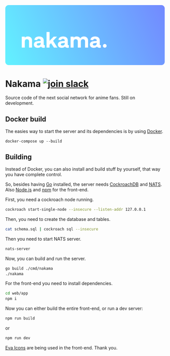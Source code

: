 ![banner](assets/banner.svg)

# Nakama [![join slack](https://img.shields.io/badge/slack-join-none.svg?style=social&logo=slack)](https://join.slack.com/t/nakama-social/shared_invite/zt-143j6bzie-spuCdq79xIZJQa4DaPb0uQ)

Source code of the next social network for anime fans. Still on development.

## Docker build

The easies way to start the server and its dependencies is by using [Docker](https://www.docker.com/).
```
docker-compose up --build
```

## Building

Instead of Docker, you can also install and build stuff by yourself, that way you have complete control.

So, besides having [Go](https://golang.org) installed, the server needs [CockroachDB](https://www.cockroachlabs.com) and [NATS](https://nats.io).
Also [Node.js](https://nodejs.org) and [npm](https://nodejs.org) for the front-end.

First, you need a cockroach node running.
```bash
cockroach start-single-node --insecure --listen-addr 127.0.0.1
```

Then, you need to create the database and tables.
```bash
cat schema.sql | cockroach sql --insecure
```

Then you need to start NATS server.
```bash
nats-server
```

Now, you can build and run the server.

```bash
go build ./cmd/nakama
./nakama
```

For the front-end you need to install dependencies.
```bash
cd web/app
npm i
```

Now you can either build the entire front-end, or run a dev server:
```bash
npm run build
```
or
```bash
npm run dev
```

[Eva Icons](https://github.com/akveo/eva-icons) are being used in the front-end. Thank you.
